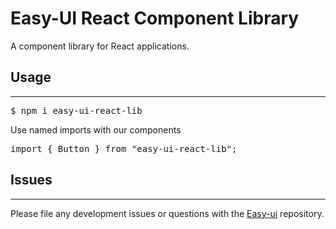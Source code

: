 # Easy-UI React Component Library

A component library for React applications.

## Usage

---

<pre>
$ npm i easy-ui-react-lib
</pre>

Use named imports with our components

<pre>
import { Button } from "easy-ui-react-lib";
</pre>

## Issues

---

Please file any development issues or questions with the [Easy-ui](https://github.com/aca-dec-2020/ui-lib) repository.